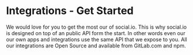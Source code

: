 # Integrations - Get Started

We would love for you to get the most our of social.io. This is why social.io is designed on top of an public  API form the start. In other words even our our own apps and integrations use the same API that we expose to you. All our integrations are Open Source and available from GitLab.com and npm.

